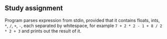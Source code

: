 ## Study assignment

Program parses expression from stdin, provided that it contains floats, ints, `*`, `/`, `+`, `-`, each separated by whitespace, for example 
`7 + 2 * 2 - 1 + 8 / 2 * 2 + 3` and prints out the result of it.
